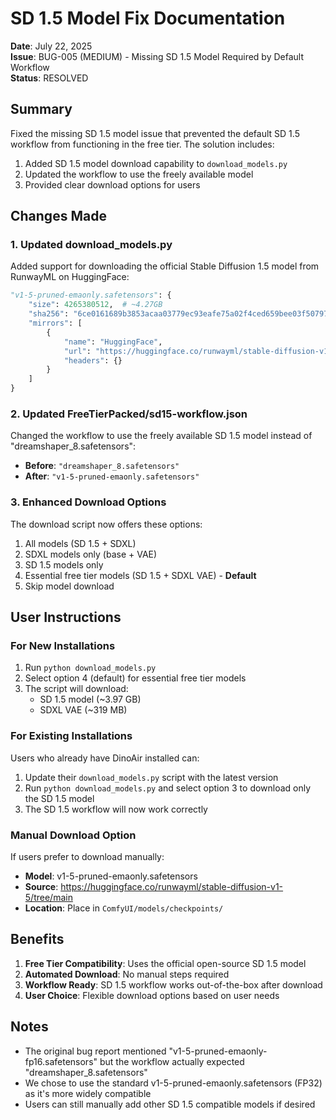 # SD 1.5 Model Fix Documentation

**Date**: July 22, 2025  
**Issue**: BUG-005 (MEDIUM) - Missing SD 1.5 Model Required by Default Workflow  
**Status**: RESOLVED

## Summary

Fixed the missing SD 1.5 model issue that prevented the default SD 1.5 workflow from functioning in the free tier. The solution includes:

1. Added SD 1.5 model download capability to `download_models.py`
2. Updated the workflow to use the freely available model
3. Provided clear download options for users

## Changes Made

### 1. Updated download_models.py

Added support for downloading the official Stable Diffusion 1.5 model from RunwayML on HuggingFace:

```python
"v1-5-pruned-emaonly.safetensors": {
    "size": 4265380512,  # ~4.27GB
    "sha256": "6ce0161689b3853acaa03779ec93eafe75a02f4ced659bee03f50797806fa2fa",
    "mirrors": [
        {
            "name": "HuggingFace",
            "url": "https://huggingface.co/runwayml/stable-diffusion-v1-5/resolve/main/v1-5-pruned-emaonly.safetensors",
            "headers": {}
        }
    ]
}
```

### 2. Updated FreeTierPacked/sd15-workflow.json

Changed the workflow to use the freely available SD 1.5 model instead of "dreamshaper_8.safetensors":
- **Before**: `"dreamshaper_8.safetensors"`
- **After**: `"v1-5-pruned-emaonly.safetensors"`

### 3. Enhanced Download Options

The download script now offers these options:
1. All models (SD 1.5 + SDXL)
2. SDXL models only (base + VAE)
3. SD 1.5 models only
4. Essential free tier models (SD 1.5 + SDXL VAE) - **Default**
5. Skip model download

## User Instructions

### For New Installations

1. Run `python download_models.py`
2. Select option 4 (default) for essential free tier models
3. The script will download:
   - SD 1.5 model (~3.97 GB)
   - SDXL VAE (~319 MB)

### For Existing Installations

Users who already have DinoAir installed can:

1. Update their `download_models.py` script with the latest version
2. Run `python download_models.py` and select option 3 to download only the SD 1.5 model
3. The SD 1.5 workflow will now work correctly

### Manual Download Option

If users prefer to download manually:
- **Model**: v1-5-pruned-emaonly.safetensors
- **Source**: https://huggingface.co/runwayml/stable-diffusion-v1-5/tree/main
- **Location**: Place in `ComfyUI/models/checkpoints/`

## Benefits

1. **Free Tier Compatibility**: Uses the official open-source SD 1.5 model
2. **Automated Download**: No manual steps required
3. **Workflow Ready**: SD 1.5 workflow works out-of-the-box after download
4. **User Choice**: Flexible download options based on user needs

## Notes

- The original bug report mentioned "v1-5-pruned-emaonly-fp16.safetensors" but the workflow actually expected "dreamshaper_8.safetensors"
- We chose to use the standard v1-5-pruned-emaonly.safetensors (FP32) as it's more widely compatible
- Users can still manually add other SD 1.5 compatible models if desired